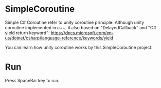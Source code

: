 # SimpleCoroutine
Simple C# Coroutine refer to unity coroutine principle.
Although unity coroutine implemented in c++, it also based on "DelayedCallback" and "C# yield return keyword":
https://docs.microsoft.com/en-us/dotnet/csharp/language-reference/keywords/yield

You can learn how unity coroutine works by this SimpleCoroutine project.

# Run
Press SpaceBar key to run.

